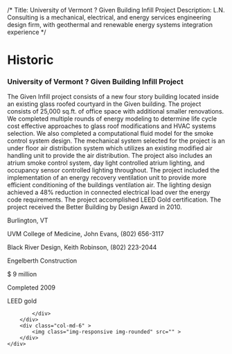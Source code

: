 /*
Title: University of Vermont ? Given Building Infill Project
Description: L.N. Consulting is a mechanical, electrical, and energy services engineering design firm, with geothermal and renewable energy systems integration experience
*/

# Historic

<div>
	<div class="row">
		<div class="col-md-6" >
			<div class="well" >
				<h3>University of Vermont ? Given Building Infill Project</h3>
				<p>
   
   The Given Infill project consists of a new four story building located inside an existing glass roofed courtyard in the Given building.  The project consists of 25,000 sq.ft. of office space with additional smaller renovations.  We completed multiple rounds of energy modeling to determine life cycle cost effective approaches to glass roof modifications and HVAC systems selection.  We also completed a computational fluid model for the smoke control system design.  The mechanical system selected for the project is an under floor air distribution system which utilizes an existing modified air handling unit to provide the air distribution.  The project also includes an atrium smoke control system, day light controlled atrium lighting, and occupancy sensor controlled lighting throughout.  The project included the implementation of an energy recovery ventilation unit to provide more efficient conditioning of the buildings ventilation air.  The lighting design achieved a 48% reduction in connected electrical load over the energy code requirements.  The project accomplished LEED Gold certification.  The project received the Better Building by Design Award in 2010.
</p>
				<p>Burlington, VT</p>
				<p>UVM College of Medicine, John Evans, (802) 656-3117</p>
				<p>Black River Design, Keith Robinson, (802) 223-2044</p>
				<p>Engelberth Construction</p>
				<p>$ 9 million</p>
				<p>Completed 2009</p>
				<p>LEED gold</p>
				
			</div>
		</div>
		<div class="col-md-6" >
			<img class="img-responsive img-rounded" src="" >
		</div>
	</div>
</div>